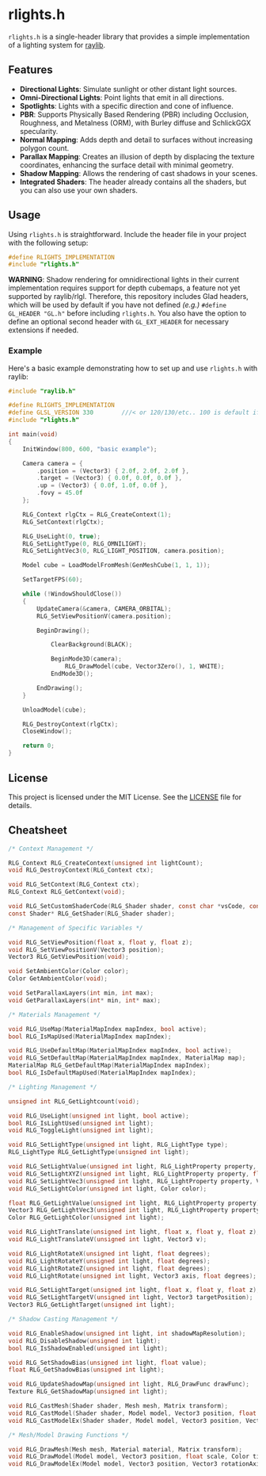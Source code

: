 # rlights.h

`rlights.h` is a single-header library that provides a simple implementation of a lighting system for [raylib](https://www.raylib.com/).

## Features
- **Directional Lights**: Simulate sunlight or other distant light sources.
- **Omni-Directional Lights**: Point lights that emit in all directions.
- **Spotlights**: Lights with a specific direction and cone of influence.
- **PBR**: Supports Physically Based Rendering (PBR) including Occlusion, Roughness, and Metalness (ORM), with Burley diffuse and SchlickGGX specularity.
- **Normal Mapping**: Adds depth and detail to surfaces without increasing polygon count.
- **Parallax Mapping**: Creates an illusion of depth by displacing the texture coordinates, enhancing the surface detail with minimal geometry.
- **Shadow Mapping**: Allows the rendering of cast shadows in your scenes.
- **Integrated Shaders**: The header already contains all the shaders, but you can also use your own shaders.

## Usage
Using `rlights.h` is straightforward. Include the header file in your project with the following setup:

```c
#define RLIGHTS_IMPLEMENTATION
#include "rlights.h"
```

**WARNING**: Shadow rendering for omnidirectional lights in their current implementation requires support for depth cubemaps, a feature not yet supported by raylib/rlgl. Therefore, this repository includes Glad headers, which will be used by default if you have not defined _(e.g.)_ `#define GL_HEADER "GL.h"` before including `rlights.h`. You also have the option to define an optional second header with `GL_EXT_HEADER` for necessary extensions if needed.

### Example
Here's a basic example demonstrating how to set up and use `rlights.h` with raylib:

```c
#include "raylib.h"

#define RLIGHTS_IMPLEMENTATION
#define GLSL_VERSION 330        ///< or 120/130/etc.. 100 is default if 'PLATFORM_DESKTOP' is not defined
#include "rlights.h"

int main(void)
{
    InitWindow(800, 600, "basic example");

    Camera camera = {
        .position = (Vector3) { 2.0f, 2.0f, 2.0f },
        .target = (Vector3) { 0.0f, 0.0f, 0.0f },
        .up = (Vector3) { 0.0f, 1.0f, 0.0f },
        .fovy = 45.0f
    };

    RLG_Context rlgCtx = RLG_CreateContext(1);
    RLG_SetContext(rlgCtx);

    RLG_UseLight(0, true);
    RLG_SetLightType(0, RLG_OMNILIGHT);
    RLG_SetLightVec3(0, RLG_LIGHT_POSITION, camera.position);

    Model cube = LoadModelFromMesh(GenMeshCube(1, 1, 1));

    SetTargetFPS(60);

    while (!WindowShouldClose())
    {
        UpdateCamera(&camera, CAMERA_ORBITAL);
        RLG_SetViewPositionV(camera.position);

        BeginDrawing();

            ClearBackground(BLACK);

            BeginMode3D(camera);
                RLG_DrawModel(cube, Vector3Zero(), 1, WHITE);
            EndMode3D();

        EndDrawing();
    }

    UnloadModel(cube);

    RLG_DestroyContext(rlgCtx);
    CloseWindow();

    return 0;
}
```

## License
This project is licensed under the MIT License. See the [LICENSE](LICENSE) file for details.

## Cheatsheet

```c
/* Context Management */

RLG_Context RLG_CreateContext(unsigned int lightCount);
void RLG_DestroyContext(RLG_Context ctx);

void RLG_SetContext(RLG_Context ctx);
RLG_Context RLG_GetContext(void);

void RLG_SetCustomShaderCode(RLG_Shader shader, const char *vsCode, const char *fsCode);
const Shader* RLG_GetShader(RLG_Shader shader);

/* Management of Specific Variables */

void RLG_SetViewPosition(float x, float y, float z);
void RLG_SetViewPositionV(Vector3 position);
Vector3 RLG_GetViewPosition(void);

void SetAmbientColor(Color color);
Color GetAmbientColor(void);

void SetParallaxLayers(int min, int max);
void GetParallaxLayers(int* min, int* max);

/* Materials Management */

void RLG_UseMap(MaterialMapIndex mapIndex, bool active);
bool RLG_IsMapUsed(MaterialMapIndex mapIndex);

void RLG_UseDefaultMap(MaterialMapIndex mapIndex, bool active);
void RLG_SetDefaultMap(MaterialMapIndex mapIndex, MaterialMap map);
MaterialMap RLG_GetDefaultMap(MaterialMapIndex mapIndex);
bool RLG_IsDefaultMapUsed(MaterialMapIndex mapIndex);

/* Lighting Management */

unsigned int RLG_GetLightcount(void);

void RLG_UseLight(unsigned int light, bool active);
bool RLG_IsLightUsed(unsigned int light);
void RLG_ToggleLight(unsigned int light);

void RLG_SetLightType(unsigned int light, RLG_LightType type);
RLG_LightType RLG_GetLightType(unsigned int light);

void RLG_SetLightValue(unsigned int light, RLG_LightProperty property, float value);
void RLG_SetLightXYZ(unsigned int light, RLG_LightProperty property, float x, float y, float z);
void RLG_SetLightVec3(unsigned int light, RLG_LightProperty property, Vector3 value);
void RLG_SetLightColor(unsigned int light, Color color);

float RLG_GetLightValue(unsigned int light, RLG_LightProperty property);
Vector3 RLG_GetLightVec3(unsigned int light, RLG_LightProperty property);
Color RLG_GetLightColor(unsigned int light);

void RLG_LightTranslate(unsigned int light, float x, float y, float z);
void RLG_LightTranslateV(unsigned int light, Vector3 v);

void RLG_LightRotateX(unsigned int light, float degrees);
void RLG_LightRotateY(unsigned int light, float degrees);
void RLG_LightRotateZ(unsigned int light, float degrees);
void RLG_LightRotate(unsigned int light, Vector3 axis, float degrees);

void RLG_SetLightTarget(unsigned int light, float x, float y, float z);
void RLG_SetLightTargetV(unsigned int light, Vector3 targetPosition);
Vector3 RLG_GetLightTarget(unsigned int light);

/* Shadow Casting Management */

void RLG_EnableShadow(unsigned int light, int shadowMapResolution);
void RLG_DisableShadow(unsigned int light);
bool RLG_IsShadowEnabled(unsigned int light);

void RLG_SetShadowBias(unsigned int light, float value);
float RLG_GetShadowBias(unsigned int light);

void RLG_UpdateShadowMap(unsigned int light, RLG_DrawFunc drawFunc);
Texture RLG_GetShadowMap(unsigned int light);

void RLG_CastMesh(Shader shader, Mesh mesh, Matrix transform);
void RLG_CastModel(Shader shader, Model model, Vector3 position, float scale);
void RLG_CastModelEx(Shader shader, Model model, Vector3 position, Vector3 rotationAxis, float rotationAngle, Vector3 scale);

/* Mesh/Model Drawing Functions */

void RLG_DrawMesh(Mesh mesh, Material material, Matrix transform);
void RLG_DrawModel(Model model, Vector3 position, float scale, Color tint);
void RLG_DrawModelEx(Model model, Vector3 position, Vector3 rotationAxis, float rotationAngle, Vector3 scale, Color tint);
```